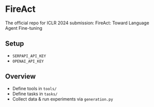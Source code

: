 # FireAct
The official repo for ICLR 2024 submission: FireAct: Toward Language Agent Fine-tuning

## Setup
- `SERPAPI_API_KEY`
- `OPENAI_API_KEY`

## Overview
- Define tools in `tools/`
- Define tasks in `tasks/`
- Collect data & run experiments via `generation.py` 

